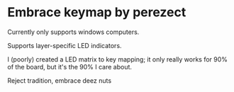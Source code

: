 # Embrace keymap by perezect

Currently only supports windows computers.

Supports layer-specific LED indicators.

I (poorly) created a LED matrix to key mapping; it only really works for 90% of the board, but it's the 90% I care about.

Reject tradition, embrace deez nuts